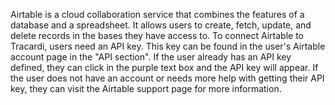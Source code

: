 Airtable is a cloud collaboration service that combines the features of a database and a spreadsheet. It allows users to create, fetch, update, and delete records in the bases they have access to. To connect Airtable to Tracardi, users need an API key. This key can be found in the user's Airtable account page in the "API section". If the user already has an API key defined, they can click in the purple text box and the API key will appear. If the user does not have an account or needs more help with getting their API key, they can visit the Airtable support page for more information.